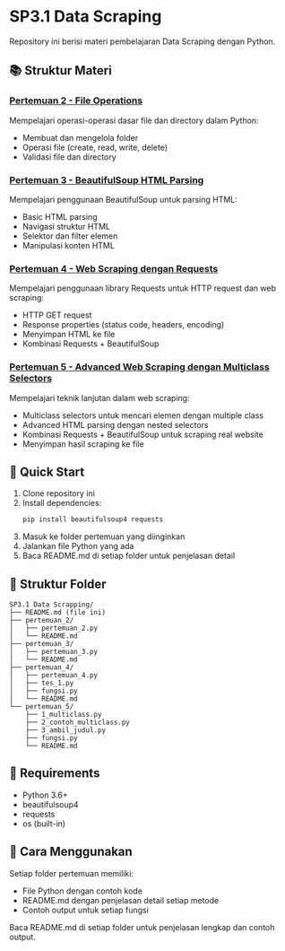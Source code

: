 # SP3.1 Data Scraping

Repository ini berisi materi pembelajaran Data Scraping dengan Python.

## 📚 Struktur Materi

### [Pertemuan 2 - File Operations](./pertemuan_2/)
Mempelajari operasi-operasi dasar file dan directory dalam Python:
- Membuat dan mengelola folder
- Operasi file (create, read, write, delete)
- Validasi file dan directory

### [Pertemuan 3 - BeautifulSoup HTML Parsing](./pertemuan_3/)
Mempelajari penggunaan BeautifulSoup untuk parsing HTML:
- Basic HTML parsing
- Navigasi struktur HTML
- Selektor dan filter elemen
- Manipulasi konten HTML

### [Pertemuan 4 - Web Scraping dengan Requests](./pertemuan_4/)
Mempelajari penggunaan library Requests untuk HTTP request dan web scraping:
- HTTP GET request
- Response properties (status code, headers, encoding)
- Menyimpan HTML ke file
- Kombinasi Requests + BeautifulSoup

### [Pertemuan 5 - Advanced Web Scraping dengan Multiclass Selectors](./pertemuan_5/)
Mempelajari teknik lanjutan dalam web scraping:
- Multiclass selectors untuk mencari elemen dengan multiple class
- Advanced HTML parsing dengan nested selectors
- Kombinasi Requests + BeautifulSoup untuk scraping real website
- Menyimpan hasil scraping ke file

## 🚀 Quick Start

1. Clone repository ini
2. Install dependencies:
   ```bash
   pip install beautifulsoup4 requests
   ```
3. Masuk ke folder pertemuan yang diinginkan
4. Jalankan file Python yang ada
5. Baca README.md di setiap folder untuk penjelasan detail

## 📁 Struktur Folder

```
SP3.1 Data Scrapping/
├── README.md (file ini)
├── pertemuan_2/
│   ├── pertemuan_2.py
│   └── README.md
├── pertemuan_3/
│   ├── pertemuan_3.py
│   └── README.md
├── pertemuan_4/
│   ├── pertemuan_4.py
│   ├── tes_1.py
│   ├── fungsi.py
│   └── README.md
└── pertemuan_5/
    ├── 1_multiclass.py
    ├── 2_contoh_multiclass.py
    ├── 3_ambil_judul.py
    ├── fungsi.py
    └── README.md
```

## 🔧 Requirements

- Python 3.6+
- beautifulsoup4
- requests
- os (built-in)

## 📖 Cara Menggunakan

Setiap folder pertemuan memiliki:
- File Python dengan contoh kode
- README.md dengan penjelasan detail setiap metode
- Contoh output untuk setiap fungsi

Baca README.md di setiap folder untuk penjelasan lengkap dan contoh output.
